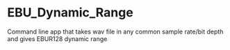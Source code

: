 # EBU_Dynamic_Range
Command line app that takes wav file in any common sample rate/bit depth and gives EBUR128 dynamic range

